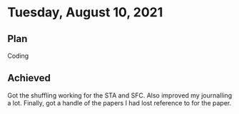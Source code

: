 # Tuesday, August 10, 2021

## Plan
Coding

## Achieved

Got the shuffling working for the STA and SFC.
Also improved my journalling a lot.
Finally, got a handle of the papers I had lost reference to for the paper.